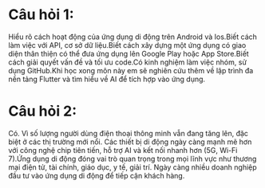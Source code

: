 # Câu hỏi 1:
Hiểu rõ cách hoạt động của ứng dụng di động trên Android và Ios.Biết cách làm việc với API, cơ sở dữ liệu.Biết cách xây dựng một ứng dụng có giao diện thân thiện có thể đưa ứng dụng lên Google Play hoặc App Store.Biết cách giải quyết vấn đề và tối ưu code.Có kinh nghiệm làm việc nhóm, sử dụng GitHub.Khi học xong môn này em sẽ nghiên cứu thêm về lập trình đa nền tảng Flutter và tìm hiểu về AI để tích hợp vào ứng dụng.
# Câu hỏi 2:
Có. Vì số lượng người dùng điện thoại thông minh vẫn đang tăng lên, đặc biệt ở các thị trường mới nổi. Các thiết bị di động ngày càng mạnh mẽ hơn với công nghệ chip tiên tiến, hỗ trợ AI và kết nối nhanh hơn (5G, Wi-Fi 7).Ứng dụng di động đóng vai trò quan trọng trong mọi lĩnh vực như thương mại điện tử, tài chính, giáo dục, y tế, giải trí. Ngày càng nhiều doanh nghiệp đầu tư vào ứng dụng di động để tiếp cận khách hàng.
